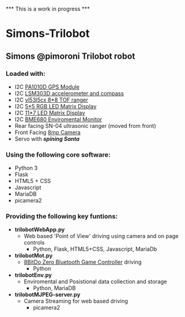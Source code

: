 *** This is a work in progress ***

# Simons-Trilobot
## Simons @pimoroni Trilobot robot

### Loaded with:
- I2C [PA1010D GPS Module](https://shop.pimoroni.com/products/pa1010d-gps-breakout?variant=32257258881107)
- I2C [LSM303D accelerometer and compass](https://shop.pimoroni.com/products/lsm303d-6dof-motion-sensor-breakout?variant=12767623151699)
- I2C [vl53l5cx 8*8 TOF ranger](https://shop.pimoroni.com/products/vl53l5cx-time-of-flight-tof-sensor-breakout?variant=39972903059539)
- I2C [5*5 RGB LED Matrix Display](https://shop.pimoroni.com/products/5x5-rgb-matrix-breakout?variant=21375941279827)
- I2C [11*7 LED Matrix Display](https://shop.pimoroni.com/products/11x7-led-matrix-breakout?variant=21791690752083)	
- I2C [BME680 Enviromental Monitor](https://shop.pimoroni.com/products/bme680-breakout?variant=12491552129107) 
- Rear facing SN-04 ultrasonic ranger (moved from front)
- Front Facing [8mp Camera](https://shop.pimoroni.com/products/raspberry-pi-camera-module-v2?variant=19833929735)
- Servo with **_spining Santa_**
 
### Using the following core software:
- Python 3
- Flask
- HTML5 + CSS
- Javascript
- MariaDB
- picamera2

### Providing the following key funtions:
- **trilobotWebApp.py**
  - Web based 'Point of View' driving using camera and on page controls
    - Python, Flask, HTML5+CSS, Javascript, MariaDb
- **trilobotMot.py**
  - [8BitDo Zero Bluetooth Game Controller](https://shop.pimoroni.com/products/8bitdo-zero-2-bluetooth-gamepad?variant=31339051384915) driving
    - Python
- **trilobotEnv.py**
  - Enviromental and Posistional data collection and storage
    - Python, MariaDB
- **trilobotMJPEG-server.py**
  - Camera Streaming for web based driving 
    - picamera2

